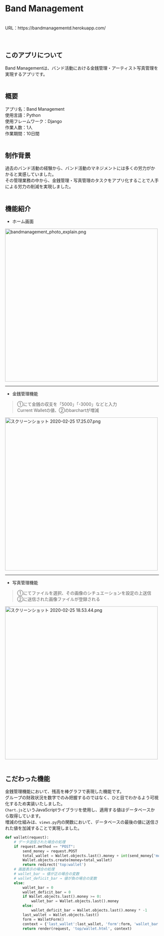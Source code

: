 # Band Management
<br>
URL：https://bandmanagementd.herokuapp.com/
<br>
<br>
<br>

## このアプリについて
Band Managementは、バンド活動における金銭管理・アーティスト写真管理を実現するアプリです。
<br>
<br>

## 概要
アプリ名：Band Management<br>
使用言語：Python<br>
使用フレームワーク：Django<br>
作業人数：1人<br>
作業期間：10日間
<br>
<br>

## 制作背景
過去のバンド活動の経験から、バンド活動のマネジメントには多くの労力がかかると実感していました。<br>
その管理業務の中から、金銭管理・写真管理のタスクをアプリ化することで人手による労力の削減を実現しました。
<br>
<br>

## 機能紹介
- ホーム画面

<img width="500" alt="bandmanagement_photo_explain.png" src="https://user-images.githubusercontent.com/57580026/75243706-b902a980-580d-11ea-9272-1b4a77a2a5ea.png">

***

- 金銭管理機能

> ①にて金銭の収支を「5000」「-3000」などと入力<br>
> Current Walletの値、②のbarchartが増減

<img width="500" alt="スクリーンショット 2020-02-25 17.25.07.png" src="https://qiita-image-store.s3.ap-northeast-1.amazonaws.com/0/531957/e81747d3-f821-b9b4-3e9d-92058c885036.png">

***

- 写真管理機能

> ①にてファイルを選択、その画像のシチュエーションを設定の上送信<br>
> ②に送信された画像ファイルが登録される

<img width="500" alt="スクリーンショット 2020-02-25 18.53.44.png" src="https://qiita-image-store.s3.ap-northeast-1.amazonaws.com/0/531957/c11c810b-bec3-ec27-56b8-1eca518b8929.png">

<br>
<br>

## こだわった機能
金銭管理機能において、残高を棒グラフで表現した機能です。<br>
グループの財政状況を数字でのみ把握するのではなく、ひと目でわかるよう可視化するため実装いたしました。<br>
`Chart.js`というJavaScriptライブラリを使用し、適用する値はデータベースから取得しています。<br>
増減の仕組みは、`views.py`内の関数において、データベースの最後の値に送信された値を加減することで実現しました。<br>

```python:views.py
def wallet(request):
    # データ送信された場合の処理
    if request.method == "POST":
        send_money = request.POST
        total_wallet = Wallet.objects.last().money + int(send_money['money'])
        Wallet.objects.create(money=total_wallet)
        return redirect('top:wallet')
    # 画面表示の場合の処理
    # wallet_bar → 値が正の場合の変数
    # wallet_deficit_bar → 値が負の場合の変数
    else:
        wallet_bar = 0
        wallet_deficit_bar = 0
        if Wallet.objects.last().money >= 0:
            wallet_bar = Wallet.objects.last().money
        else:
            wallet_deficit_bar = Wallet.objects.last().money * -1
        last_wallet = Wallet.objects.last()
        form = WalletForm()
        context = {'last_wallet':last_wallet, 'form':form, 'wallet_bar':wallet_bar, 'wallet_deficit_bar':wallet_deficit_bar}
        return render(request, 'top/wallet.html', context)

```
